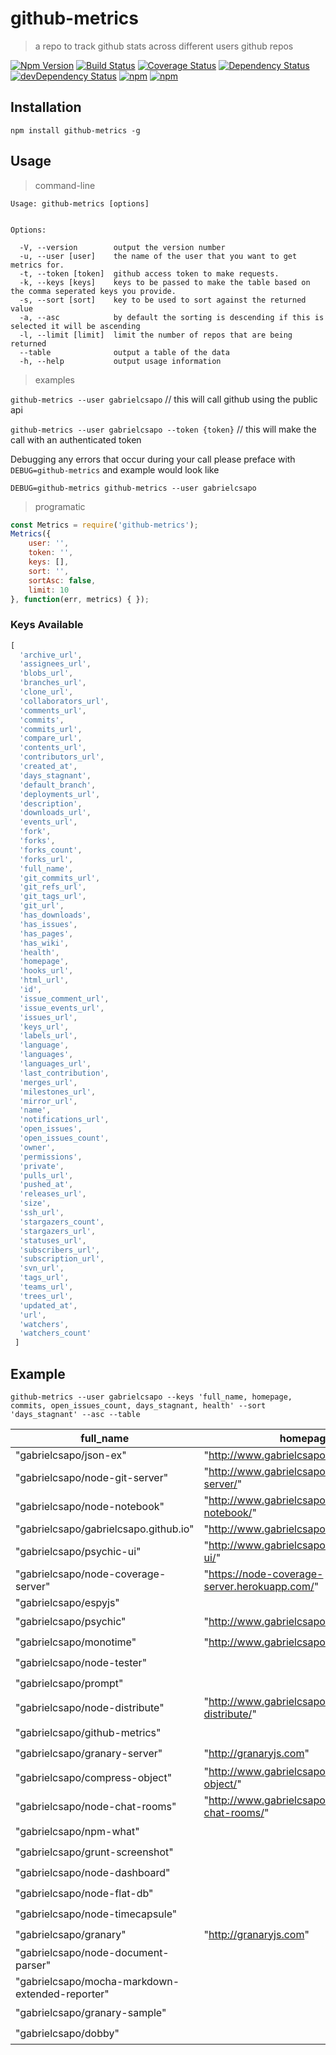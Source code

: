 # github-metrics
> a repo to track github stats across different users github repos

[![Npm Version](https://img.shields.io/npm/v/github-metrics.svg)](https://www.npmjs.com/package/github-metrics)
[![Build Status](https://travis-ci.org/gabrielcsapo/github-metrics.svg?branch=master)](https://travis-ci.org/gabrielcsapo/github-metrics)
[![Coverage Status](https://coveralls.io/repos/github/gabrielcsapo/github-metrics/badge.svg?branch=master)](https://coveralls.io/github/gabrielcsapo/github-metrics?branch=master)
[![Dependency Status](https://david-dm.org/gabrielcsapo/github-metrics.svg)](https://david-dm.org/gabrielcsapo/github-metrics)
[![devDependency Status](https://david-dm.org/gabrielcsapo/github-metrics/dev-status.svg)](https://david-dm.org/gabrielcsapo/github-metrics#info=devDependencies)
[![npm](https://img.shields.io/npm/dt/github-metrics.svg)]()
[![npm](https://img.shields.io/npm/dm/github-metrics.svg)]()

## Installation

`npm install github-metrics -g`

## Usage

> command-line

```
Usage: github-metrics [options]


Options:

  -V, --version        output the version number
  -u, --user [user]    the name of the user that you want to get metrics for.
  -t, --token [token]  github access token to make requests.
  -k, --keys [keys]    keys to be passed to make the table based on the comma seperated keys you provide.
  -s, --sort [sort]    key to be used to sort against the returned value
  -a, --asc            by default the sorting is descending if this is selected it will be ascending
  -l, --limit [limit]  limit the number of repos that are being returned
  --table              output a table of the data
  -h, --help           output usage information
```

> examples

`github-metrics --user gabrielcsapo` // this will call github using the public api

`github-metrics --user gabrielcsapo --token {token}` // this will make the call with an authenticated token

Debugging any errors that occur during your call please preface with `DEBUG=github-metrics` and example would look like

```
DEBUG=github-metrics github-metrics --user gabrielcsapo
```

> programatic

```javascript
const Metrics = require('github-metrics');
Metrics({
    user: '',
    token: '',
    keys: [],
    sort: '',
    sortAsc: false,
    limit: 10
}, function(err, metrics) { });
```

### Keys Available

```javascript
[
  'archive_url',
  'assignees_url',
  'blobs_url',
  'branches_url',
  'clone_url',
  'collaborators_url',
  'comments_url',
  'commits',
  'commits_url',
  'compare_url',
  'contents_url',
  'contributors_url',
  'created_at',
  'days_stagnant',
  'default_branch',
  'deployments_url',
  'description',
  'downloads_url',
  'events_url',
  'fork',
  'forks',
  'forks_count',
  'forks_url',
  'full_name',
  'git_commits_url',
  'git_refs_url',
  'git_tags_url',
  'git_url',
  'has_downloads',
  'has_issues',
  'has_pages',
  'has_wiki',
  'health',
  'homepage',
  'hooks_url',
  'html_url',
  'id',
  'issue_comment_url',
  'issue_events_url',
  'issues_url',
  'keys_url',
  'labels_url',
  'language',
  'languages',
  'languages_url',
  'last_contribution',
  'merges_url',
  'milestones_url',
  'mirror_url',
  'name',
  'notifications_url',
  'open_issues',
  'open_issues_count',
  'owner',
  'permissions',
  'private',
  'pulls_url',
  'pushed_at',
  'releases_url',
  'size',
  'ssh_url',
  'stargazers_count',
  'stargazers_url',
  'statuses_url',
  'subscribers_url',
  'subscription_url',
  'svn_url',
  'tags_url',
  'teams_url',
  'trees_url',
  'updated_at',
  'url',
  'watchers',
  'watchers_count'
 ]
 ```

## Example

`github-metrics --user gabrielcsapo --keys 'full_name, homepage, commits, open_issues_count, days_stagnant, health' --sort 'days_stagnant' --asc --table`

| full_name                                       | homepage                                       | commits | open_issues_count | days_stagnant | health |
| ----------------------------------------------- | ---------------------------------------------- | ------- | ----------------- | ------------- | ------ |
| "gabrielcsapo/json-ex"                          | "http://www.gabrielcsapo.com/json-ex/"         | 6       | 0                 | 1             | "🌞"   |
| "gabrielcsapo/node-git-server"                  | "http://www.gabrielcsapo.com/node-git-server/" | 27      | 2                 | 6             | "🌞"   |
| "gabrielcsapo/node-notebook"                    | "http://www.gabrielcsapo.com/node-notebook/"   | 144     | 2                 | 7             | "🌞"   |
| "gabrielcsapo/gabrielcsapo.github.io"           | "http://www.gabrielcsapo.com"                  | 77      | 2                 | 7             | "🌞"   |
| "gabrielcsapo/psychic-ui"                       | "http://www.gabrielcsapo.com/psychic-ui/"      | 130     | 1                 | 10            | "🌞"   |
| "gabrielcsapo/node-coverage-server"             | "https://node-coverage-server.herokuapp.com/"  | 80      | 7                 | 21            | "🌞"   |
| "gabrielcsapo/espyjs"                           |                                                | 6       | 0                 | 27            | "🌞"   |
| "gabrielcsapo/psychic"                          | "http://www.gabrielcsapo.com/psychic/"         | 8       | 2                 | 45            | "⛅️"   |
| "gabrielcsapo/monotime"                         | "http://www.gabrielcsapo.com/monotime/"        | 5       | 0                 | 51            | "⛅️"   |
| "gabrielcsapo/node-tester"                      |                                                | 4       | 0                 | 95            | "🌩"   |
| "gabrielcsapo/prompt"                           |                                                | 17      | 0                 | 99            | "🌩"   |
| "gabrielcsapo/node-distribute"                  | "http://www.gabrielcsapo.com/node-distribute/" | 124     | 7                 | 101           | "🌩"   |
| "gabrielcsapo/github-metrics"                   |                                                | 40      | 2                 | 131           | "🌩"   |
| "gabrielcsapo/granary-server"                   | "http://granaryjs.com"                         | 168     | 1                 | 135           | "🌩"   |
| "gabrielcsapo/compress-object"                  | "http://www.gabrielcsapo.com/compress-object/" | 22      | 1                 | 141           | "🌩"   |
| "gabrielcsapo/node-chat-rooms"                  | "http://www.gabrielcsapo.com/node-chat-rooms/" | 71      | 1                 | 148           | "🌩"   |
| "gabrielcsapo/npm-what"                         |                                                | 33      | 3                 | 149           | "🌩"   |
| "gabrielcsapo/grunt-screenshot"                 |                                                | 53      | 1                 | 170           | "🌩"   |
| "gabrielcsapo/node-dashboard"                   |                                                | 79      | 2                 | 259           | "🌩"   |
| "gabrielcsapo/node-flat-db"                     |                                                | 226     | 0                 | 264           | "🌩"   |
| "gabrielcsapo/node-timecapsule"                 |                                                | 7       | 0                 | 271           | "🌩"   |
| "gabrielcsapo/granary"                          | "http://granaryjs.com"                         | 65      | 0                 | 291           | "🌩"   |
| "gabrielcsapo/node-document-parser"             |                                                | 10      | 0                 | 301           | "🌩"   |
| "gabrielcsapo/mocha-markdown-extended-reporter" |                                                | 2       | 0                 | 317           | "🌩"   |
| "gabrielcsapo/granary-sample"                   |                                                | 5       | 0                 | 376           | "🌩"   |
| "gabrielcsapo/dobby"                            |                                                | 11      | 0                 | 645           | "🌩"   |
